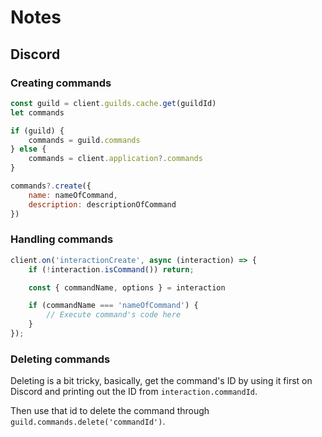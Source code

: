 # Notes

## Discord

### Creating commands

```javascript
const guild = client.guilds.cache.get(guildId)
let commands

if (guild) {
    commands = guild.commands
} else {
    commands = client.application?.commands
}

commands?.create({
    name: nameOfCommand,
    description: descriptionOfCommand
})
```

### Handling commands

```javascript
client.on('interactionCreate', async (interaction) => {
    if (!interaction.isCommand()) return;

    const { commandName, options } = interaction

    if (commandName === 'nameOfCommand') {
        // Execute command's code here
    }
});
```

### Deleting commands
Deleting is a bit tricky, basically, get the command's ID by using it first on Discord and printing out the ID from `interaction.commandId`.

Then use that id to delete the command through `guild.commands.delete('commandId')`.